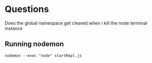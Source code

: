 # Questions

Does the global namespace get cleared when i kill the node terminal instance

## Running nodemon
`nodemon --exec "node" startRepl.js`